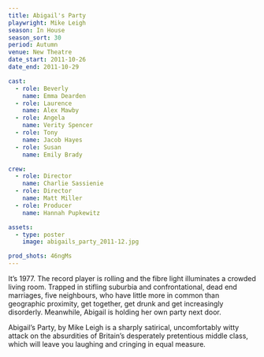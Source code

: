 ```yaml
---
title: Abigail's Party
playwright: Mike Leigh
season: In House
season_sort: 30
period: Autumn
venue: New Theatre
date_start: 2011-10-26
date_end: 2011-10-29

cast:
  - role: Beverly
    name: Emma Dearden
  - role: Laurence
    name: Alex Mawby
  - role: Angela
    name: Verity Spencer
  - role: Tony
    name: Jacob Hayes
  - role: Susan
    name: Emily Brady

crew:
  - role: Director
    name: Charlie Sassienie
  - role: Director
    name: Matt Miller
  - role: Producer
    name: Hannah Pupkewitz

assets:
  - type: poster
    image: abigails_party_2011-12.jpg

prod_shots: 46ngMs
---
```

It’s 1977. The record player is rolling and the fibre light illuminates a crowded living room. Trapped in stifling suburbia and confrontational, dead end marriages, five neighbours, who have little more in common than geographic proximity, get together, get drunk and get increasingly disorderly. Meanwhile, Abigail is holding her own party next door.

Abigail’s Party, by Mike Leigh is a sharply satirical, uncomfortably witty attack on the absurdities of Britain’s desperately pretentious middle class, which will leave you laughing and cringing in equal measure.
